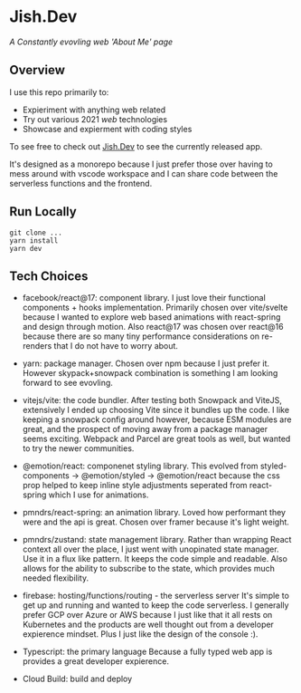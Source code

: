 # Jish.Dev

*A Constantly evovling web 'About Me' page*

## Overview

I use this repo primarily to:
 * Expieriment with anything web related
 * Try out various 2021 *web* technologies 
 * Showcase and expierment with coding styles

To see free to check out [Jish.Dev](https://www.jish.dev) to see the currently released app.

It's designed as a monorepo because I just prefer those over having to mess around with vscode workspace and I can share code between the serverless functions and the frontend. 

## Run Locally
```
git clone ...
yarn install
yarn dev
```

## Tech Choices
* facebook/react@17: component library.
  I just love their functional components + hooks implementation. Primarily chosen over vite/svelte because I wanted to explore web based animations with react-spring and design through motion. Also react@17 was chosen over react@16 because there are so many tiny performance considerations on re-renders that I do not have to worry about. 

* yarn: package manager.
  Chosen over npm because I just prefer it. However skypack+snowpack combination is something I am looking forward to see evovling.

* vitejs/vite: the code bundler.
  After testing both Snowpack and ViteJS, extensively I ended up choosing Vite since it bundles up the code. I like keeping a snowpack config around however, because ESM modules are great, and the prospect of moving away from a package manager seems exciting. Webpack and Parcel are great tools as well, but wanted to try the newer communities.

* @emotion/react: componenet styling library. 
  This evolved from styled-components -> @emotion/styled -> @emotion/react because the css prop helped to keep inline style adjustments seperated from react-spring which I use for animations.

* pmndrs/react-spring: an animation library. 
  Loved how performant they were and the api is great. Chosen over framer because it's light weight. 

* pmndrs/zustand: state management library. 
  Rather than wrapping React context all over the place, I just went with unopinated state manager. Use it in a flux like pattern. It keeps the code simple and readable. Also allows for the ability to subscribe to the state, which provides much needed flexibility.

* firebase: hosting/functions/routing - the serverless server
  It's simple to get up and running and wanted to keep the code serverless. I generally prefer GCP over Azure or AWS because I just like that it all rests on Kubernetes and the products are well thought out from a developer expierence mindset. Plus I just like the design of the console :). 

* Typescript: the primary language
  Because a fully typed web app is provides a great developer expierence. 

* Cloud Build: build and deploy